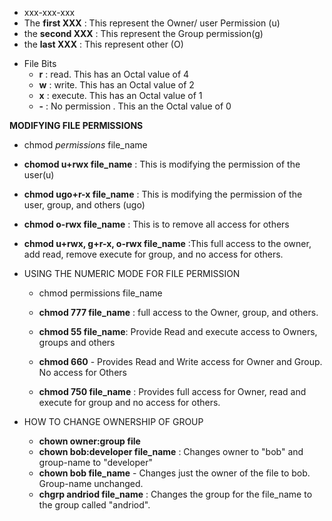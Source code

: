   - xxx-xxx-xxx
  - The **first XXX** : This represent the Owner/ user Permission (u)
  - the **second XXX** : This represent the Group permission(g)
  - the **last XXX** : This represent other (O) 
  
* File Bits
  - **r** : read. This has an Octal value of 4
  - **w** : write. This has an Octal value of 2
  - **x** : execute. This has an Octal value of 1
  - **-** : No permission . This an the Octal value of 0


**MODIFYING FILE PERMISSIONS**
- chmod *permissions* file_name
  
- **chomod u+rwx file_name** : This is modifying the permission of the user(u)
  
- **chmod ugo+r-x file_name** : This is modifying the permission of the user, group, and others (ugo)
  
- **chmod o-rwx file_name** : This is to remove all access for others
  
- **chmod u+rwx, g+r-x, o-rwx file_name** :This full access to the owner, add read, remove execute for group, and no access for others.

* USING THE NUMERIC MODE FOR FILE PERMISSION
  - chmod permissions file_name
  
  - **chmod 777 file_name** : full access to the Owner, group, and others.
  - **chmod 55 file_name**: Provide Read and execute access to Owners, groups and others
  - **chmod 660** - Provides Read and Write access for Owner and Group. No access for Others
  - **chmod 750 file_name** : Provides full access for Owner, read and execute for group and no access for others.

* HOW TO CHANGE OWNERSHIP OF GROUP
  - **chown owner:group file**
  - **chown bob:developer file_name** : Changes owner to "bob" and group-name to "developer"
  - **chown bob file_name** - Changes just the owner of the file to bob. Group-name unchanged.
  - **chgrp andriod file_name** : Changes the group for the file_name to the group called "andriod".